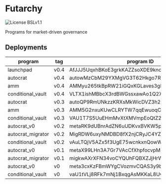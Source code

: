 # Futarchy

![License BSLv1.1](https://img.shields.io/badge/License-BSLv1.1-lightgray.svg)

Programs for market-driven governance

## Deployments

| program           | tag  | program ID                                   |
| ----------------- | ---- | -------------------------------------------- |
| launchpad         | v0.4 | AfJJJ5UqxhBKoE3grkKAZZsoXDE9kncbMKvqSHGsCNrE |
| autocrat          | v0.4 | autowMzCbM29YXMgVG3T62Hkgo7RcyrvgQQkd54fDQL  |
| amm               | v0.4 | AMMyu265tkBpRW21iGQxKGLaves3gKm2JcMUqfXNSpqD |
| conditional_vault | v0.4 | VLTX1ishMBbcX3rdBWGssxawAo1Q2X2qxYFYqiGodVg  |
| autocrat          | v0.3 | autoQP9RmUNkzzKRXsMkWicDVZ3h29vvyMDcAYjCxxg  |
| amm               | v0.3 | AMM5G2nxuKUwCLRYTW7qqEwuoqCtNSjtbipwEmm2g8bH |
| conditional_vault | v0.3 | VAU1T7S5UuEHmMvXtXMVmpEoQtZ2ya7eRb7gcN47wDp  |
| autocrat_v0       | v0.2 | metaRK9dUBnrAdZN6uUDKvxBVKW5pyCbPVmLtUZwtBp  |
| autocrat_migrator | v0.2 | MigRDW6uxyNMDBD8fX2njCRyJC4YZk2Rx9pDUZiAESt  |
| conditional_vault | v0.2 | vAuLTQjV5AZx5f3UgE75wcnkxnQowWxThn1hGjfCVwP  |
| autocrat_v0       | v0.1 | metaX99LHn3A7Gr7VAcCfXhpfocvpMpqQ3eyp3PGUUq  |
| autocrat_migrator | v0.1 | migkwAXrXFN34voCYQUhFQBXZJjHrWnpEXbSGTqZdB3  |
| autocrat_v0       | v0   | meta3cxKzFBmWYgCVozmvCQAS3y9b3fGxrG9HkHL7Wi  |
| conditional_vault | v0   | vaU1tVLj8RFk7mNj1BxqgAsMKKaL8UvEUHvU3tdbZPe  |

